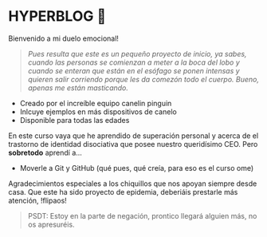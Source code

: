 # HYPERBLOG 🤗

Bienvenido a mi duelo emocional!
>*Pues resulta que este es un pequeño proyecto de inicio, ya sabes, cuando las personas se comienzan a meter a la boca del lobo y cuando se enteran que están en el esófago se ponen intensas y quieren salir corriendo porque les da comezón todo el cuerpo. Bueno, apenas me están masticando.*
* Creado por el increíble equipo canelin pinguin 
* Inlcuye ejemplos en más dispositivos de canelo 
* Disponible para todas las edades 

En este curso vaya que he aprendido de superación personal y acerca de el trastorno de identidad disociativa que posee nuestro queridísimo CEO.
Pero **sobretodo** aprendí a...
- Moverle a Git y GitHub (qué pues, qué creía, para eso es el curso ome)

Agradecimientos especiales a los chiquillos que nos apoyan siempre desde casa. Que este ha sido proyecto de epidemia, deberiáis prestarle más atención, !flipaos!
>PSDT: Estoy en la parte de negación, prontico llegará alguien más, no os apresuréis. 
